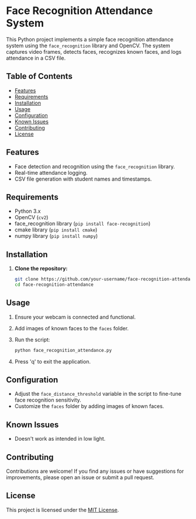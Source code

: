 
# Face Recognition Attendance System

This Python project implements a simple face recognition attendance system using the `face_recognition` library and OpenCV. The system captures video frames, detects faces, recognizes known faces, and logs attendance in a CSV file.

## Table of Contents

- [Features](#features)
- [Requirements](#requirements)
- [Installation](#installation)
- [Usage](#usage)
- [Configuration](#configuration)
- [Known Issues](#known-issues)
- [Contributing](#contributing)
- [License](#license)

## Features

- Face detection and recognition using the `face_recognition` library.
- Real-time attendance logging.
- CSV file generation with student names and timestamps.

## Requirements

- Python 3.x
- OpenCV (`cv2`)
- face_recognition library (`pip install face-recognition`)
- cmake library (`pip install cmake`)
- numpy library (`pip install numpy`)

## Installation

1. **Clone the repository:**

   ```bash
   git clone https://github.com/your-username/face-recognition-attendance.git
   cd face-recognition-attendance

## Usage

1. Ensure your webcam is connected and functional.
2. Add images of known faces to the `faces` folder.
3. Run the script:

   ```bash
   python face_recognition_attendance.py
   ```

4. Press 'q' to exit the application.

## Configuration

- Adjust the `face_distance_threshold` variable in the script to fine-tune face recognition sensitivity.
- Customize the `faces` folder by adding images of known faces.

## Known Issues

- Doesn't work as intended in low light.

## Contributing

Contributions are welcome! If you find any issues or have suggestions for improvements, please open an issue or submit a pull request.

## License

This project is licensed under the [MIT License](LICENSE).
